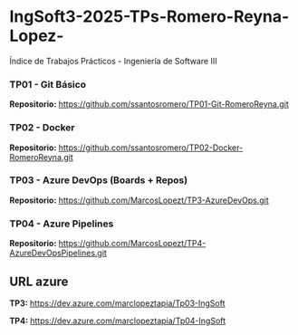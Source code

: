 # IngSoft3-2025-TPs-Romero-Reyna-Lopez-
Índice de Trabajos Prácticos - Ingeniería de Software III


### TP01 - Git Básico
**Repositorio:** https://github.com/ssantosromero/TP01-Git-RomeroReyna.git

### TP02 - Docker
**Repositorio:** https://github.com/ssantosromero/TP02-Docker-RomeroReyna.git

### TP03 - Azure DevOps (Boards + Repos) 
**Repositorio:** https://github.com/MarcosLopezt/TP3-AzureDevOps.git

### TP04 - Azure Pipelines
**Repositorio:** https://github.com/MarcosLopezt/TP4-AzureDevOpsPipelines.git

## URL azure
**TP3:** https://dev.azure.com/marclopeztapia/Tp03-IngSoft

**TP4:** https://dev.azure.com/marclopeztapia/Tp04-IngSoft
